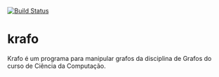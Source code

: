 [![Build Status](https://travis-ci.org/klok-univali/krafo.svg?branch=master)](https://travis-ci.org/klok-univali/krafo)

# krafo
Krafo é um programa para manipular grafos da disciplina de Grafos do curso de Ciência da Computação.
